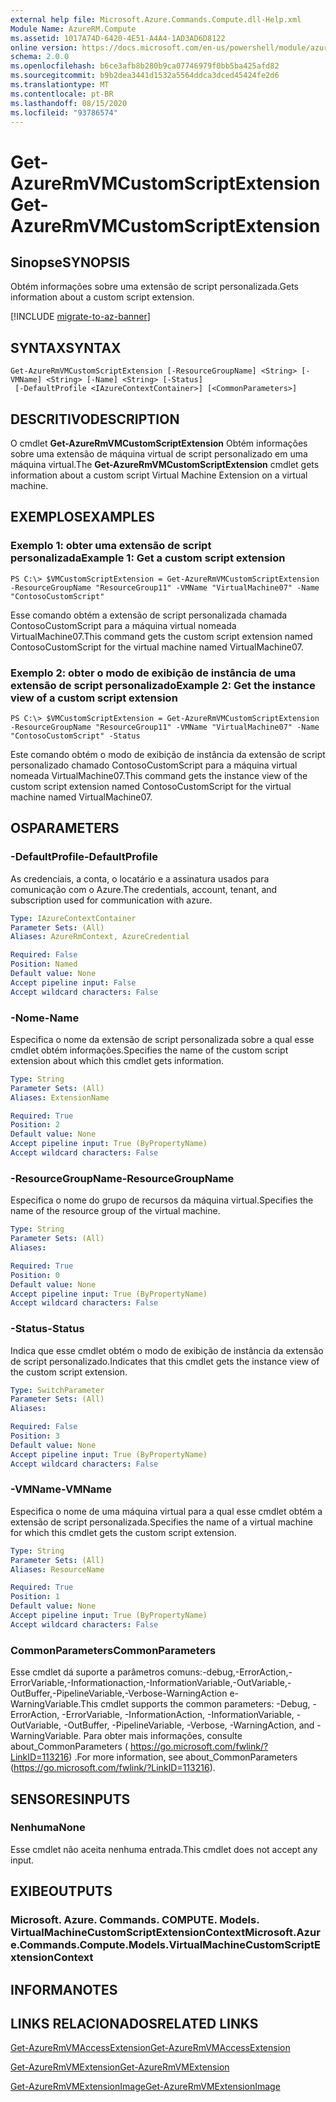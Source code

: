 ```yaml
---
external help file: Microsoft.Azure.Commands.Compute.dll-Help.xml
Module Name: AzureRM.Compute
ms.assetid: 1017A74D-6420-4E51-A4A4-1AD3AD6D8122
online version: https://docs.microsoft.com/en-us/powershell/module/azurerm.compute/get-azurermvmcustomscriptextension
schema: 2.0.0
ms.openlocfilehash: b6ce3afb8b280b9ca07746979f0bb5ba425afd82
ms.sourcegitcommit: b9b2dea3441d1532a5564ddca3dced45424fe2d6
ms.translationtype: MT
ms.contentlocale: pt-BR
ms.lasthandoff: 08/15/2020
ms.locfileid: "93786574"
---
```

# <span data-ttu-id="ebadf-101">Get-AzureRmVMCustomScriptExtension</span><span class="sxs-lookup"><span data-stu-id="ebadf-101">Get-AzureRmVMCustomScriptExtension</span></span>

## <span data-ttu-id="ebadf-102">Sinopse</span><span class="sxs-lookup"><span data-stu-id="ebadf-102">SYNOPSIS</span></span>
<span data-ttu-id="ebadf-103">Obtém informações sobre uma extensão de script personalizada.</span><span class="sxs-lookup"><span data-stu-id="ebadf-103">Gets information about a custom script extension.</span></span>

[!INCLUDE [migrate-to-az-banner](../../includes/migrate-to-az-banner.md)]

## <span data-ttu-id="ebadf-104">SYNTAX</span><span class="sxs-lookup"><span data-stu-id="ebadf-104">SYNTAX</span></span>

```
Get-AzureRmVMCustomScriptExtension [-ResourceGroupName] <String> [-VMName] <String> [-Name] <String> [-Status]
 [-DefaultProfile <IAzureContextContainer>] [<CommonParameters>]
```

## <span data-ttu-id="ebadf-105">DESCRITIVO</span><span class="sxs-lookup"><span data-stu-id="ebadf-105">DESCRIPTION</span></span>
<span data-ttu-id="ebadf-106">O cmdlet **Get-AzureRmVMCustomScriptExtension** Obtém informações sobre uma extensão de máquina virtual de script personalizado em uma máquina virtual.</span><span class="sxs-lookup"><span data-stu-id="ebadf-106">The **Get-AzureRmVMCustomScriptExtension** cmdlet gets information about a custom script Virtual Machine Extension on a virtual machine.</span></span>

## <span data-ttu-id="ebadf-107">EXEMPLOS</span><span class="sxs-lookup"><span data-stu-id="ebadf-107">EXAMPLES</span></span>

### <span data-ttu-id="ebadf-108">Exemplo 1: obter uma extensão de script personalizada</span><span class="sxs-lookup"><span data-stu-id="ebadf-108">Example 1: Get a custom script extension</span></span>
```
PS C:\> $VMCustomScriptExtension = Get-AzureRmVMCustomScriptExtension -ResourceGroupName "ResourceGroup11" -VMName "VirtualMachine07" -Name "ContosoCustomScript"
```

<span data-ttu-id="ebadf-109">Esse comando obtém a extensão de script personalizada chamada ContosoCustomScript para a máquina virtual nomeada VirtualMachine07.</span><span class="sxs-lookup"><span data-stu-id="ebadf-109">This command gets the custom script extension named ContosoCustomScript for the virtual machine named VirtualMachine07.</span></span>

### <span data-ttu-id="ebadf-110">Exemplo 2: obter o modo de exibição de instância de uma extensão de script personalizado</span><span class="sxs-lookup"><span data-stu-id="ebadf-110">Example 2: Get the instance view of a custom script extension</span></span>
```
PS C:\> $VMCustomScriptExtension = Get-AzureRmVMCustomScriptExtension -ResourceGroupName "ResourceGroup11" -VMName "VirtualMachine07" -Name "ContosoCustomScript" -Status
```

<span data-ttu-id="ebadf-111">Este comando obtém o modo de exibição de instância da extensão de script personalizado chamado ContosoCustomScript para a máquina virtual nomeada VirtualMachine07.</span><span class="sxs-lookup"><span data-stu-id="ebadf-111">This command gets the instance view of the custom script extension named ContosoCustomScript for the virtual machine named VirtualMachine07.</span></span>

## <span data-ttu-id="ebadf-112">OS</span><span class="sxs-lookup"><span data-stu-id="ebadf-112">PARAMETERS</span></span>

### <span data-ttu-id="ebadf-113">-DefaultProfile</span><span class="sxs-lookup"><span data-stu-id="ebadf-113">-DefaultProfile</span></span>
<span data-ttu-id="ebadf-114">As credenciais, a conta, o locatário e a assinatura usados para comunicação com o Azure.</span><span class="sxs-lookup"><span data-stu-id="ebadf-114">The credentials, account, tenant, and subscription used for communication with azure.</span></span>

```yaml
Type: IAzureContextContainer
Parameter Sets: (All)
Aliases: AzureRmContext, AzureCredential

Required: False
Position: Named
Default value: None
Accept pipeline input: False
Accept wildcard characters: False
```

### <span data-ttu-id="ebadf-115">-Nome</span><span class="sxs-lookup"><span data-stu-id="ebadf-115">-Name</span></span>
<span data-ttu-id="ebadf-116">Especifica o nome da extensão de script personalizada sobre a qual esse cmdlet obtém informações.</span><span class="sxs-lookup"><span data-stu-id="ebadf-116">Specifies the name of the custom script extension about which this cmdlet gets information.</span></span>

```yaml
Type: String
Parameter Sets: (All)
Aliases: ExtensionName

Required: True
Position: 2
Default value: None
Accept pipeline input: True (ByPropertyName)
Accept wildcard characters: False
```

### <span data-ttu-id="ebadf-117">-ResourceGroupName</span><span class="sxs-lookup"><span data-stu-id="ebadf-117">-ResourceGroupName</span></span>
<span data-ttu-id="ebadf-118">Especifica o nome do grupo de recursos da máquina virtual.</span><span class="sxs-lookup"><span data-stu-id="ebadf-118">Specifies the name of the resource group of the virtual machine.</span></span>

```yaml
Type: String
Parameter Sets: (All)
Aliases: 

Required: True
Position: 0
Default value: None
Accept pipeline input: True (ByPropertyName)
Accept wildcard characters: False
```

### <span data-ttu-id="ebadf-119">-Status</span><span class="sxs-lookup"><span data-stu-id="ebadf-119">-Status</span></span>
<span data-ttu-id="ebadf-120">Indica que esse cmdlet obtém o modo de exibição de instância da extensão de script personalizado.</span><span class="sxs-lookup"><span data-stu-id="ebadf-120">Indicates that this cmdlet gets the instance view of the custom script extension.</span></span>

```yaml
Type: SwitchParameter
Parameter Sets: (All)
Aliases: 

Required: False
Position: 3
Default value: None
Accept pipeline input: True (ByPropertyName)
Accept wildcard characters: False
```

### <span data-ttu-id="ebadf-121">-VMName</span><span class="sxs-lookup"><span data-stu-id="ebadf-121">-VMName</span></span>
<span data-ttu-id="ebadf-122">Especifica o nome de uma máquina virtual para a qual esse cmdlet obtém a extensão de script personalizada.</span><span class="sxs-lookup"><span data-stu-id="ebadf-122">Specifies the name of a virtual machine for which this cmdlet gets the custom script extension.</span></span>

```yaml
Type: String
Parameter Sets: (All)
Aliases: ResourceName

Required: True
Position: 1
Default value: None
Accept pipeline input: True (ByPropertyName)
Accept wildcard characters: False
```

### <span data-ttu-id="ebadf-123">CommonParameters</span><span class="sxs-lookup"><span data-stu-id="ebadf-123">CommonParameters</span></span>
<span data-ttu-id="ebadf-124">Esse cmdlet dá suporte a parâmetros comuns:-debug,-ErrorAction,-ErrorVariable,-Informationaction,-InformationVariable,-OutVariable,-OutBuffer,-PipelineVariable,-Verbose-WarningAction e-WarningVariable.</span><span class="sxs-lookup"><span data-stu-id="ebadf-124">This cmdlet supports the common parameters: -Debug, -ErrorAction, -ErrorVariable, -InformationAction, -InformationVariable, -OutVariable, -OutBuffer, -PipelineVariable, -Verbose, -WarningAction, and -WarningVariable.</span></span> <span data-ttu-id="ebadf-125">Para obter mais informações, consulte about_CommonParameters ( https://go.microsoft.com/fwlink/?LinkID=113216) .</span><span class="sxs-lookup"><span data-stu-id="ebadf-125">For more information, see about_CommonParameters (https://go.microsoft.com/fwlink/?LinkID=113216).</span></span>

## <span data-ttu-id="ebadf-126">SENSORES</span><span class="sxs-lookup"><span data-stu-id="ebadf-126">INPUTS</span></span>

### <span data-ttu-id="ebadf-127">Nenhuma</span><span class="sxs-lookup"><span data-stu-id="ebadf-127">None</span></span>
<span data-ttu-id="ebadf-128">Esse cmdlet não aceita nenhuma entrada.</span><span class="sxs-lookup"><span data-stu-id="ebadf-128">This cmdlet does not accept any input.</span></span>

## <span data-ttu-id="ebadf-129">EXIBE</span><span class="sxs-lookup"><span data-stu-id="ebadf-129">OUTPUTS</span></span>

### <span data-ttu-id="ebadf-130">Microsoft. Azure. Commands. COMPUTE. Models. VirtualMachineCustomScriptExtensionContext</span><span class="sxs-lookup"><span data-stu-id="ebadf-130">Microsoft.Azure.Commands.Compute.Models.VirtualMachineCustomScriptExtensionContext</span></span>

## <span data-ttu-id="ebadf-131">INFORMA</span><span class="sxs-lookup"><span data-stu-id="ebadf-131">NOTES</span></span>

## <span data-ttu-id="ebadf-132">LINKS RELACIONADOS</span><span class="sxs-lookup"><span data-stu-id="ebadf-132">RELATED LINKS</span></span>

[<span data-ttu-id="ebadf-133">Get-AzureRmVMAccessExtension</span><span class="sxs-lookup"><span data-stu-id="ebadf-133">Get-AzureRmVMAccessExtension</span></span>](./Get-AzureRmVMAccessExtension.md)

[<span data-ttu-id="ebadf-134">Get-AzureRmVMExtension</span><span class="sxs-lookup"><span data-stu-id="ebadf-134">Get-AzureRmVMExtension</span></span>](./Get-AzureRmVMExtension.md)

[<span data-ttu-id="ebadf-135">Get-AzureRmVMExtensionImage</span><span class="sxs-lookup"><span data-stu-id="ebadf-135">Get-AzureRmVMExtensionImage</span></span>](./Get-AzureRmVMExtensionImage.md)


